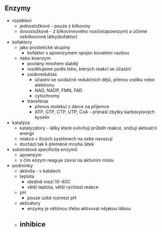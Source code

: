 ## Enzymy

- rozdělení
  - jednosložkové - pouze z bílkoviny
  - dvousložkové - z bílkovinnového nosiče(apoenzym) a účinné nebílkovinné látky(kofaktor)
- kofaktory
  - jako prostetické skupiny
    - kofaktor s apoenzymem spojen kovaletní vazbou
  - nebo koenzym
    - poutány mnohem slaběji
    - rozdělujeme podle toho, kterých reakcí se účastní
    - oxidoreduktas
      - účastní se oxidačně redukčních dějů, přenos vodíku nebo elektronu
      - NAD, NADP, FMN, FAD
      - cytochromy
    - transferas
      - přenos molekul z dárce na příjemce
      - ATP, GTP, CTP, UTP, CoA - přenáší zbytky karboxylových kyselin
- katalýza
  - katalyzátory - látky které ovlivňují průběh reakce, snižují aktivační energii
  - reakce v živých systémech na sebe navazují
  - dochází tak k přeměně mnoha látek
- substrátová specificita enzymů
  - apoenzym
  - s čím enzym reaguje závisí na aktivním místu
- podmínky
    - aktivita - v katalech
    - teplota
        - ideálně mezi 10-40C
        - větší teplota, větší rychlost reakce
    - pH
        - pouze úzké rozmezí pH
    - aktivátory
        - enzymy je většinou třeba aktivovat nějakou látkou
    - inhibice
        -